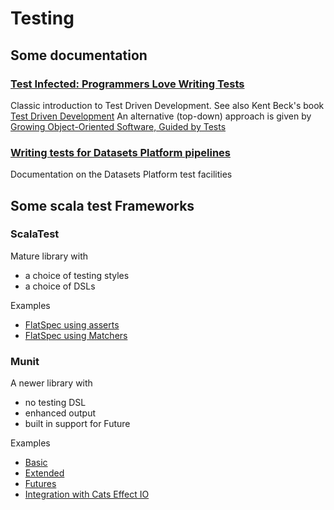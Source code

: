 # Testing

## Some documentation

### [Test Infected: Programmers Love Writing Tests](https://citeseerx.ist.psu.edu/document?repid=rep1&type=pdf&doi=14f22a35fdc5f919175438c7caa7bd75d7cb9ea3)

Classic introduction to Test Driven Development.
See also Kent Beck's book [Test Driven Development](https://www.amazon.co.uk/gp/product/B095SQ9WP4)
An alternative (top-down) approach is given by [Growing Object-Oriented Software, Guided by Tests](https://www.amazon.co.uk/Growing-Object-Oriented-Software-Addison-Wesley-Signature-ebook/dp/B002TIOYVW)

### [Writing tests for Datasets Platform pipelines](https://data.mpi-internal.com/150-products/100-list/datasets-platform/020-onboarding/050-create-a-pipeline/writing-pipeline-tests/)

Documentation on the Datasets Platform test facilities

## Some scala test Frameworks    

### ScalaTest

Mature library with
- a choice of testing styles
- a choice of DSLs

Examples

- [FlatSpec using asserts](/src/test/scala/syncs/testing/scalatest/ScalaTestFlatAssertsSpec.scala)
- [FlatSpec using Matchers](/src/test/scala/syncs/testing/scalatest/ScalaTestFlatAssertsSpec.scala)


### Munit

A newer library with
- no testing DSL
- enhanced output
- built in support for Future

Examples

- [Basic](/src/test/scala/syncs/testing/munit/MunitBasicExampleSpec.scala)
- [Extended](/src/test/scala/syncs/testing/munit/MunitExtendedExampleSpec.scala)
- [Futures](/src/test/scala/syncs/testing/munit/MunitFuturesExampleSpec.scala)
- [Integration with Cats Effect IO](/src/test/scala/syncs/testing/munit/MunitCatsEffectExampleSpec.scala)
